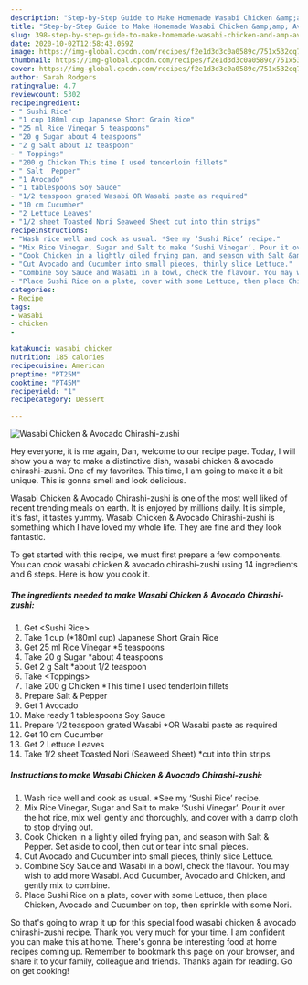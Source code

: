 ```yaml
---
description: "Step-by-Step Guide to Make Homemade Wasabi Chicken &amp;amp; Avocado Chirashi-zushi"
title: "Step-by-Step Guide to Make Homemade Wasabi Chicken &amp;amp; Avocado Chirashi-zushi"
slug: 398-step-by-step-guide-to-make-homemade-wasabi-chicken-and-amp-avocado-chirashi-zushi
date: 2020-10-02T12:58:43.059Z
image: https://img-global.cpcdn.com/recipes/f2e1d3d3c0a0589c/751x532cq70/wasabi-chicken-avocado-chirashi-zushi-recipe-main-photo.jpg
thumbnail: https://img-global.cpcdn.com/recipes/f2e1d3d3c0a0589c/751x532cq70/wasabi-chicken-avocado-chirashi-zushi-recipe-main-photo.jpg
cover: https://img-global.cpcdn.com/recipes/f2e1d3d3c0a0589c/751x532cq70/wasabi-chicken-avocado-chirashi-zushi-recipe-main-photo.jpg
author: Sarah Rodgers
ratingvalue: 4.7
reviewcount: 5302
recipeingredient:
- " Sushi Rice"
- "1 cup 180ml cup Japanese Short Grain Rice"
- "25 ml Rice Vinegar 5 teaspoons"
- "20 g Sugar about 4 teaspoons"
- "2 g Salt about 12 teaspoon"
- " Toppings"
- "200 g Chicken This time I used tenderloin fillets"
- " Salt  Pepper"
- "1 Avocado"
- "1 tablespoons Soy Sauce"
- "1/2 teaspoon grated Wasabi OR Wasabi paste as required"
- "10 cm Cucumber"
- "2 Lettuce Leaves"
- "1/2 sheet Toasted Nori Seaweed Sheet cut into thin strips"
recipeinstructions:
- "Wash rice well and cook as usual. *See my ‘Sushi Rice’ recipe."
- "Mix Rice Vinegar, Sugar and Salt to make ‘Sushi Vinegar’. Pour it over the hot rice, mix well gently and thoroughly, and cover with a damp cloth to stop drying out."
- "Cook Chicken in a lightly oiled frying pan, and season with Salt &amp; Pepper. Set aside to cool, then cut or tear into small pieces."
- "Cut Avocado and Cucumber into small pieces, thinly slice Lettuce."
- "Combine Soy Sauce and Wasabi in a bowl, check the flavour. You may wish to add more Wasabi. Add Cucumber, Avocado and Chicken, and gently mix to combine."
- "Place Sushi Rice on a plate, cover with some Lettuce, then place Chicken, Avocado and Cucumber on top, then sprinkle with some Nori."
categories:
- Recipe
tags:
- wasabi
- chicken
- 

katakunci: wasabi chicken  
nutrition: 185 calories
recipecuisine: American
preptime: "PT25M"
cooktime: "PT45M"
recipeyield: "1"
recipecategory: Dessert

---
```



![Wasabi Chicken &amp; Avocado Chirashi-zushi](https://img-global.cpcdn.com/recipes/f2e1d3d3c0a0589c/751x532cq70/wasabi-chicken-avocado-chirashi-zushi-recipe-main-photo.jpg)

Hey everyone, it is me again, Dan, welcome to our recipe page. Today, I will show you a way to make a distinctive dish, wasabi chicken &amp; avocado chirashi-zushi. One of my favorites. This time, I am going to make it a bit unique. This is gonna smell and look delicious.



Wasabi Chicken &amp; Avocado Chirashi-zushi is one of the most well liked of recent trending meals on earth. It is enjoyed by millions daily. It is simple, it's fast, it tastes yummy. Wasabi Chicken &amp; Avocado Chirashi-zushi is something which I have loved my whole life. They are fine and they look fantastic.


To get started with this recipe, we must first prepare a few components. You can cook wasabi chicken &amp; avocado chirashi-zushi using 14 ingredients and 6 steps. Here is how you cook it.

<!--inarticleads1-->

##### The ingredients needed to make Wasabi Chicken &amp; Avocado Chirashi-zushi:

1. Get  &lt;Sushi Rice&gt;
1. Take 1 cup (*180ml cup) Japanese Short Grain Rice
1. Get 25 ml Rice Vinegar *5 teaspoons
1. Take 20 g Sugar *about 4 teaspoons
1. Get 2 g Salt *about 1/2 teaspoon
1. Take  &lt;Toppings&gt;
1. Take 200 g Chicken *This time I used tenderloin fillets
1. Prepare  Salt &amp; Pepper
1. Get 1 Avocado
1. Make ready 1 tablespoons Soy Sauce
1. Prepare 1/2 teaspoon grated Wasabi *OR Wasabi paste as required
1. Get 10 cm Cucumber
1. Get 2 Lettuce Leaves
1. Take 1/2 sheet Toasted Nori (Seaweed Sheet) *cut into thin strips




<!--inarticleads2-->

##### Instructions to make Wasabi Chicken &amp; Avocado Chirashi-zushi:

1. Wash rice well and cook as usual. *See my ‘Sushi Rice’ recipe.
1. Mix Rice Vinegar, Sugar and Salt to make ‘Sushi Vinegar’. Pour it over the hot rice, mix well gently and thoroughly, and cover with a damp cloth to stop drying out.
1. Cook Chicken in a lightly oiled frying pan, and season with Salt &amp; Pepper. Set aside to cool, then cut or tear into small pieces.
1. Cut Avocado and Cucumber into small pieces, thinly slice Lettuce.
1. Combine Soy Sauce and Wasabi in a bowl, check the flavour. You may wish to add more Wasabi. Add Cucumber, Avocado and Chicken, and gently mix to combine.
1. Place Sushi Rice on a plate, cover with some Lettuce, then place Chicken, Avocado and Cucumber on top, then sprinkle with some Nori.




So that's going to wrap it up for this special food wasabi chicken &amp; avocado chirashi-zushi recipe. Thank you very much for your time. I am confident you can make this at home. There's gonna be interesting food at home recipes coming up. Remember to bookmark this page on your browser, and share it to your family, colleague and friends. Thanks again for reading. Go on get cooking!
